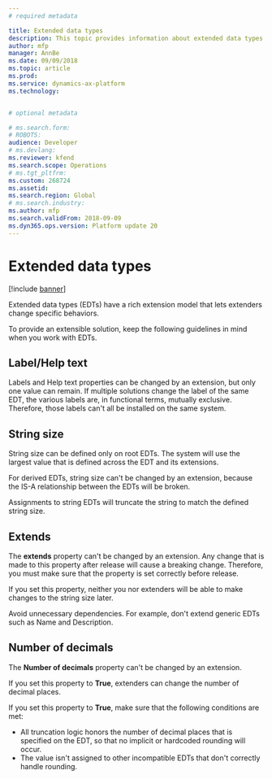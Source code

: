 ```yaml
---
# required metadata

title: Extended data types
description: This topic provides information about extended data types (EDTs).
author: mfp
manager: AnnBe
ms.date: 09/09/2018
ms.topic: article
ms.prod: 
ms.service: dynamics-ax-platform
ms.technology: 


# optional metadata

# ms.search.form: 
# ROBOTS: 
audience: Developer
# ms.devlang: 
ms.reviewer: kfend
ms.search.scope: Operations
# ms.tgt_pltfrm: 
ms.custom: 268724
ms.assetid: 
ms.search.region: Global
# ms.search.industry: 
ms.author: mfp
ms.search.validFrom: 2018-09-09
ms.dyn365.ops.version: Platform update 20
---
```


# Extended data types
[!include [banner](../includes/banner.md)]

Extended data types (EDTs) have a rich extension model that lets extenders change specific behaviors.

To provide an extensible solution, keep the following guidelines in mind when you work with EDTs.

## Label/Help text
Labels and Help text properties can be changed by an extension, but only one value can remain. If multiple solutions change the label of the same EDT, the various labels are, in functional terms, mutually exclusive. Therefore, those labels can't all be installed on the same system.

## String size
String size can be defined only on root EDTs. The system will use the largest value that is defined across the EDT and its extensions.

For derived EDTs, string size can't be changed by an extension, because the IS-A relationship between the EDTs will be broken.

Assignments to string EDTs will truncate the string to match the defined string size.

## Extends
The **extends** property can't be changed by an extension. Any change that is made to this property after release will cause a breaking change. Therefore, you must make sure that the property is set correctly before release.

If you set this property, neither you nor extenders will be able to make changes to the string size later. 

Avoid unnecessary dependencies. For example, don't extend generic EDTs such as Name and Description.

## Number of decimals
The **Number of decimals** property can't be changed by an extension.

If you set this property to **True**, extenders can change the number of decimal places. 

If you set this property to **True**, make sure that the following conditions are met:

+ All truncation logic honors the number of decimal places that is specified on the EDT, so that no implicit or hardcoded rounding will occur.
+ The value isn't assigned to other incompatible EDTs that don't correctly handle rounding.
